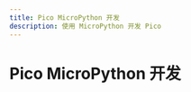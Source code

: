 ```yaml
---
title: Pico MicroPython 开发
description: 使用 MicroPython 开发 Pico
---
```


# Pico MicroPython 开发

<AutoCatalog />
